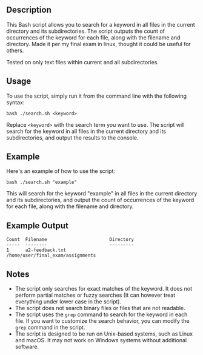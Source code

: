 ## Description

This Bash script allows you to search for a keyword in all files in the current directory and its subdirectories. The script outputs the count of occurrences of the keyword for each file, along with the filename and directory. Made it per my final exam in linux, thought it could be useful for others.

Tested on only text files within current and all subdirectories. 

## Usage

To use the script, simply run it from the command line with the following syntax:

```
bash ./search.sh <keyword>
```

Replace `<keyword>` with the search term you want to use. The script will search for the keyword in all files in the current directory and its subdirectories, and output the results to the console.

## Example

Here's an example of how to use the script:

```
bash ./search.sh "example"
```

This will search for the keyword "example" in all files in the current directory and its subdirectories, and output the count of occurrences of the keyword for each file, along with the filename and directory.

## Example Output

```
Count  Filename                       Directory
-----  --------                       ---------
1      a2-feedback.txt                /home/user/final_exam/assignments
```

## Notes

- The script only searches for exact matches of the keyword. It does not perform partial matches or fuzzy searches (It can however treat everything under lower case in the script).
- The script does not search binary files or files that are not readable.
- The script uses the `grep` command to search for the keyword in each file. If you want to customize the search behavior, you can modify the `grep` command in the script.
- The script is designed to be run on Unix-based systems, such as Linux and macOS. It may not work on Windows systems without additional software.

